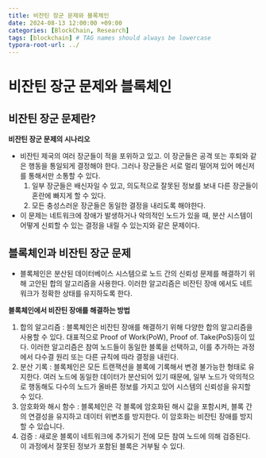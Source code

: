 ```yaml
---
title: 비잔틴 장군 문제와 블록체인 
date: 2024-08-13 12:00:00 +09:00
categories: [BlockChain, Research]
tags: [blockchain] # TAG names should always be lowercase
typora-root-url: ../
---
```




#  비잔틴 장군 문제와 블록체인



## 비잔틴 장군 문제란?

**비잔틴 장군 문제의 시나리오**

- 비잔틴 제국의 여러 장군들이 적을 포위하고 있고. 이 장군들은 공격 또는 후퇴와 같은 행동을 통일되게 결정해야 한다. 그러나 장군들은 서로 멀리 떨어져 있어 메신저를 통해서만 소통할 수 있다. 
  1. 일부 장군들은 배신자일 수 있고, 의도적으로 잘못된 정보를 보내 다른 장군들이 혼란에 빠지게 할 수 있다. 
  2. 모든 충성스러운 장군들은 동일한 결정을 내리도록 해야한다. 
- 이 문제는 네트워크에 장애가 발생하거나 악의적인 노드가 있을 때, 분산 시스템이 어떻게 신뢰할 수 있는 결정을 내릴 수 있는지와 같은 문제이다. 



##  블록체인과 비잔틴 장군 문제

- 블록체인은 분산된 데이터베이스 시스템으로 노드 간의 신뢰성 문제를 해결하기 위해 고안된 합의 알고리즘을 사용한다. 이러한 알고리즘은 비잔틴 장애 에서도 네트워크가 정확한 상태를 유지하도록 한다. 

**블록체인에서 비잔틴 장애를 해결하는 방법**

1. 합의 알고리즘 : 블록체인은 비잔틴 장애를 해결하기 위해 다양한 합의 알고리즘을 사용할 수 있다. 대표적으로 Proof of Work(PoW), Proof of. Take(PoS)등이 있다. 이러한 알고리즘은 참여 노드들이 동일한 블록을 선택하고, 이를 추가하는 과정에서 다수결 원리 또는 다른 규칙에 따라 결정을 내린다.
2. 분산 기록 : 블록체인은 모든 트랜잭션을 블록에 기록해서 변경 불가능한 형태로 유지한다. 여러 노드에 동일한 데이터가 분산되어 있기 때문에, 일부 노드가 악의적으로 행동해도 다수의 노드가 올바른 정보를 가지고 있어 시스템의 신뢰성을 유지할 수 있다.
3. 암호화와 해시 함수 : 블록체인은 각 블록에 암호화된 해시 값을 포함시켜, 블록 간의 연결성을 유지하고 데이터 위변조를 방지한다. 이 암호화는 비잔틴 장애를 방지할 수 있습니다. 
4. 검증 : 새로운 블록이 네트워크에 추가되기 전에 모든 참여 노드에 의해 검증된다. 이 과정에서 잘못된 정보가 포함된 블록은 거부될 수 있다. 
